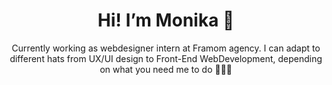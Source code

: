 <h1 align="center">Hi! I’m Monika 👋</h1>
<p align="center">Currently working as webdesigner intern at Framom agency. I can adapt to different hats from UX/UI design to Front-End WebDevelopment, depending on what you need me to do 🕵🏼‍♀️</p>
<br><br>
<!--
<p align="center">📖 
  <br>
  <b>Currently I am learning:</b>
  <br>
  MySQL 
  <br>
  PHP 
  <br>
  TypeScript
</p>
<p align="center">🎨 
  <br>
  <b>Design tools I currently use:</b>
  <br>
  Adobe-pack
  <br>
  Canva
  <br>
  Figma
</p>
<p align="center">💻
  <br>
  <b>Operation systems I’m used to work on:</b>
  <br>
  Android / Windows
  <br>
  MAC 
</p>
<br>
<h2 align="center">🛠️ My tech-stack</h2>
<br>
<p align="center"><b>Coding languages:</b>
  <br>
  CSS | HTML | JavaScript | Less | SASS(SCSS)
</p>
<br>
<p align="center"><b>CMS/Cloud platforms:</b>
  <br>
  Heroku | Strapi | WIX & WordPress
</p>
<br>
<p align="center"><b>Frameworks:</b>
  <br>
  Next.js | React.js
</p>
<br>
<p align="center"><b>Libraries:</b>
  <br>
  Bootstrap | JQuery | Lodash
</p>
<br>
<p align="center"><b>Workspaces:</b><br>
  Codepen | JS Fiddle | Node.js | VSC
</p><br>
-->
